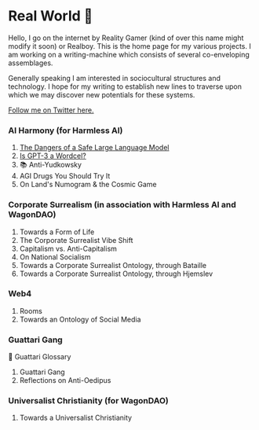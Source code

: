 # Real World 🤯

Hello, I go on the internet by Reality Gamer (kind of over this name might modify it soon) or Realboy. 
This is the home page for my various projects. I am working on a writing-machine which consists of several co-enveloping assemblages.

Generally speaking I am interested in sociocultural structures and technology. I hope for my writing to establish new lines to traverse upon which we may discover new potentials for these systems.

[Follow me on Twitter here.](https://twitter.com/reality__gamer)

### AI Harmony (for Harmless AI)

1. [The Dangers of a Safe Large Language Model](https://harmlessai.substack.com/p/the-dangers-of-a-safe-large-language)
2. [Is GPT-3 a Wordcel?](https://harmlessai.substack.com/p/is-gpt-3-a-wordcel-and-silicon-valleys)
3. 📚 Anti-Yudkowsky 
4. AGI Drugs You Should Try It
5. On Land's Numogram & the Cosmic Game

### Corporate Surrealism (in association with Harmless AI and WagonDAO)

1. Towards a Form of Life
2. The Corporate Surrealist Vibe Shift
3. Capitalism vs. Anti-Capitalism
4. On National Socialism
5. Towards a Corporate Surrealist Ontology, through Bataille
6. Towards a Corporate Surrealist Ontology, through Hjemslev

### Web4

1. Rooms
2. Towards an Ontology of Social Media 

### Guattari Gang

💫 Guattari Glossary
1. Guattari Gang
2. Reflections on Anti-Oedipus

### Universalist Christianity (for WagonDAO)

1. Towards a Universalist Christianity




